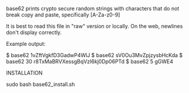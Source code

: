 base62 prints crypto secure random strings with characters that do not break copy and paste, specifically [A-Za-z0-9]

It is best to read this file in "raw" version or locally.  On the web, newlines don't display correctly.

Example output:

$ base62
1vZftVgkfD3GadwP4WlJ
$ base62
sV0Ou3MvZpjzysbHcKda
$ base62 30
r8TxMaBRVXessgBqVzI6kj0Dp06PTd
$ base62 5
gGWE4

INSTALLATION

sudo bash base62_install.sh
